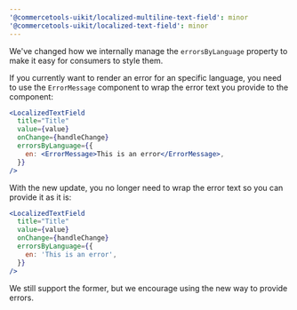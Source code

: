 ```yaml
---
'@commercetools-uikit/localized-multiline-text-field': minor
'@commercetools-uikit/localized-text-field': minor
---
```


We've changed how we internally manage the `errorsByLanguage` property to make it easy for consumers to style them.

If you currently want to render an error for an specific language, you need to use the `ErrorMessage` component to wrap the error text you provide to the component:

```jsx
<LocalizedTextField
  title="Title"
  value={value}
  onChange={handleChange}
  errorsByLanguage={{
    en: <ErrorMessage>This is an error</ErrorMessage>,
  }}
/>
```

With the new update, you no longer need to wrap the error text so you can provide it as it is:

```jsx
<LocalizedTextField
  title="Title"
  value={value}
  onChange={handleChange}
  errorsByLanguage={{
    en: 'This is an error',
  }}
/>
```

We still support the former, but we encourage using the new way to provide errors.
